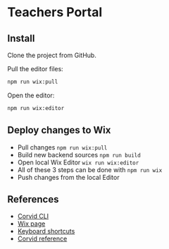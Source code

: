 # Teachers Portal

## Install

Clone the project from GitHub.

Pull the editor files:

```bash
npm run wix:pull
```

Open the editor:

```bash
npm run wix:editor
```

## Deploy changes to Wix

* Pull changes `npm run wix:pull`
* Build new backend sources `npm run build`
* Open local Wix Editor `wix run wix:editor`
* All of these 3 steps can be done with `npm run wix`
* Push changes from the local Editor

## References

* [Corvid CLI](https://support.wix.com/en/article/working-with-the-corvid-cli)
* [Wix page](https://www.wix.com/dashboard/4968a067-4750-405d-ad3a-2129f3899310)
* [Keyboard shortcuts](https://support.wix.com/en/article/corvid-keyboard-shortcuts)
* [Corvid reference](https://www.wix.com/corvid/reference/)

